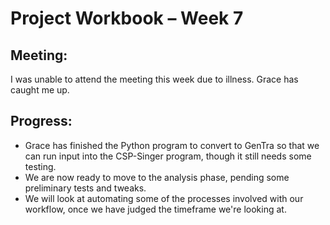 Project Workbook – Week 7
=========================

Meeting:
--------
  I was unable to attend the meeting this week due to illness. Grace has caught me up.
  
Progress:
---------
- Grace has finished the Python program to convert to GenTra so that we can run input into the CSP-Singer program, though it still needs some testing.
- We are now ready to move to the analysis phase, pending some preliminary tests and tweaks.
- We will look at automating some of the processes involved with our workflow, once we have judged the timeframe we're looking at.
